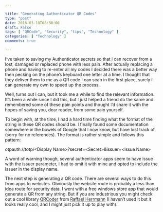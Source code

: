 ```yaml
---

title: "Generating Authenticator QR Codes"
type: "post"
date: 2016-03-18T08:30:00
draft: False
tags: [ "QRCode", "Security", "tips", "Technology" ]
categories: [ "Technology" ]
comments: true

---
```


<p>I’ve taken to saving my Authenticator secrets so that I can recover from a lost, damaged or replaced phone with less pain. After actually replacing a phone and having to re-enter all my codes I decided there was a better way then pecking on the phone’s keyboard one letter at a time. I thought that they deliver them to me as a QR code I can scan in the first place, surely I can generate my own to speed up the process.</p>  <p>Well, turns out I can, but it took me a while to find the relevant information. It’s been a while since I did this, but I just helped a friend do the same and remembered some of these pain points and thought I’d share it with the hopes of saving you, dear reader, from some pain yourself.</p>  <p>To begin with, at the time, I had a hard time finding what the format of the string in these QR codes should be. I finally found some documentation somewhere in the bowels of Google that I now know, but have lost track of (sorry for no references). The format is rather simple and follows this pattern:</p>  <p>otpauth://totp/&lt;Display Name&gt;?secret=&lt;Secret&gt;&amp;issuer=&lt;Issue Name&gt;</p>  <p>A word of warning though, several authenticator apps seem to have issue with the issuer parameter, I had to omit it with mine and opted to include the issuer in the display name.</p>  <p>The next step is generating a QR code. There are several ways to do this from apps to websites. Obviously the website route is probably a less than idea route for security data. I went with a free windows store app that would generate a QR from any string. But if you are industrious you might check out a cool library <a href="https://github.com/codebude/QRCoder" target="_blank">QRCoder</a> from <a href="https://github.com/codebude" target="_blank">Raffael Herrmann</a> (I haven’t used it but it looks really cool, and I might just pick it up to play with).</p>
